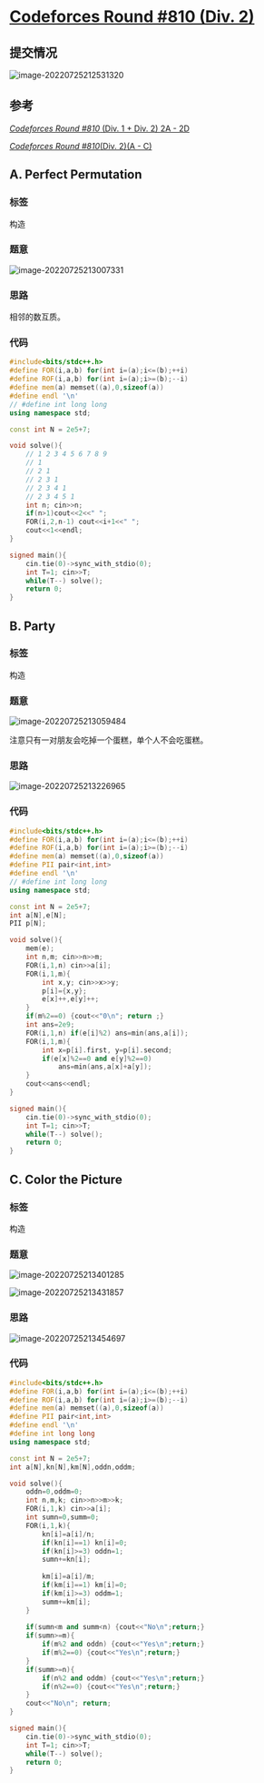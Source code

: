 # [Codeforces Round #810 (Div. 2)](https://codeforces.com/contest/1711)

## 提交情况

![image-20220725212531320](https://media.opennet.top/i/2023/01/09/63bb9691a8198.png)

## 参考

[*Codeforces Round #810* (Div. 1 + Div. 2) 2A - 2D](https://zhuanlan.zhihu.com/p/545662765)

[*Codeforces Round #810*(Div. 2)(A - C)](https://zhuanlan.zhihu.com/p/545649100)

## A. Perfect Permutation

### 标签

构造

### 题意

![image-20220725213007331](https://media.opennet.top/i/2023/01/09/63bb969240d7a.png)

### 思路

相邻的数互质。

### 代码

```cpp
#include<bits/stdc++.h>
#define FOR(i,a,b) for(int i=(a);i<=(b);++i)
#define ROF(i,a,b) for(int i=(a);i>=(b);--i)
#define mem(a) memset((a),0,sizeof(a))
#define endl '\n'
// #define int long long
using namespace std;

const int N = 2e5+7;

void solve(){
    // 1 2 3 4 5 6 7 8 9
    // 1
    // 2 1
    // 2 3 1
    // 2 3 4 1
    // 2 3 4 5 1
    int n; cin>>n;
    if(n>1)cout<<2<<" ";
    FOR(i,2,n-1) cout<<i+1<<" ";
    cout<<1<<endl;
}

signed main(){
    cin.tie(0)->sync_with_stdio(0);
    int T=1; cin>>T;
    while(T--) solve();
    return 0;
}
```

## B. Party

### 标签

构造

### 题意

![image-20220725213059484](https://media.opennet.top/i/2023/01/09/63bb9692cb34e.png)

注意只有一对朋友会吃掉一个蛋糕，单个人不会吃蛋糕。

### 思路

![image-20220725213226965](https://media.opennet.top/i/2023/01/09/63bb96938f2ef.png)

### 代码

```cpp
#include<bits/stdc++.h>
#define FOR(i,a,b) for(int i=(a);i<=(b);++i)
#define ROF(i,a,b) for(int i=(a);i>=(b);--i)
#define mem(a) memset((a),0,sizeof(a))
#define PII pair<int,int>
#define endl '\n'
// #define int long long
using namespace std;

const int N = 2e5+7;
int a[N],e[N];
PII p[N];

void solve(){
    mem(e);
    int n,m; cin>>n>>m;
    FOR(i,1,n) cin>>a[i];
    FOR(i,1,m){
        int x,y; cin>>x>>y;
        p[i]={x,y};
        e[x]++,e[y]++;
    }
    if(m%2==0) {cout<<"0\n"; return ;}
    int ans=2e9;
    FOR(i,1,n) if(e[i]%2) ans=min(ans,a[i]);
    FOR(i,1,m){
        int x=p[i].first, y=p[i].second;
        if(e[x]%2==0 and e[y]%2==0)
            ans=min(ans,a[x]+a[y]);
    }
    cout<<ans<<endl;
}

signed main(){
    cin.tie(0)->sync_with_stdio(0);
    int T=1; cin>>T;
    while(T--) solve();
    return 0;
}
```

## C. Color the Picture

### 标签

构造

### 题意

![image-20220725213401285](https://media.opennet.top/i/2023/01/09/63bb969435019.png)

![image-20220725213431857](https://media.opennet.top/i/2023/01/09/63bb9694b8ae1.png)

### 思路

![image-20220725213454697](https://media.opennet.top/i/2023/01/09/63bb969557296.png)

### 代码

```cpp
#include<bits/stdc++.h>
#define FOR(i,a,b) for(int i=(a);i<=(b);++i)
#define ROF(i,a,b) for(int i=(a);i>=(b);--i)
#define mem(a) memset((a),0,sizeof(a))
#define PII pair<int,int>
#define endl '\n'
#define int long long
using namespace std;

const int N = 2e5+7;
int a[N],kn[N],km[N],oddn,oddm;

void solve(){
    oddn=0,oddm=0;
    int n,m,k; cin>>n>>m>>k;
    FOR(i,1,k) cin>>a[i];
    int sumn=0,summ=0;
    FOR(i,1,k){
        kn[i]=a[i]/n;
        if(kn[i]==1) kn[i]=0;
        if(kn[i]>=3) oddn=1;
        sumn+=kn[i];
        
        km[i]=a[i]/m;
        if(km[i]==1) km[i]=0;
        if(km[i]>=3) oddm=1;
        summ+=km[i];
    }
    
    if(sumn<m and summ<n) {cout<<"No\n";return;}
    if(sumn>=m){
        if(m%2 and oddn) {cout<<"Yes\n";return;}
        if(m%2==0) {cout<<"Yes\n";return;}
    }
    if(summ>=n){
        if(n%2 and oddm) {cout<<"Yes\n";return;}
        if(n%2==0) {cout<<"Yes\n";return;}
    }
    cout<<"No\n"; return;
}

signed main(){
    cin.tie(0)->sync_with_stdio(0);
    int T=1; cin>>T;
    while(T--) solve();
    return 0;
}
```

